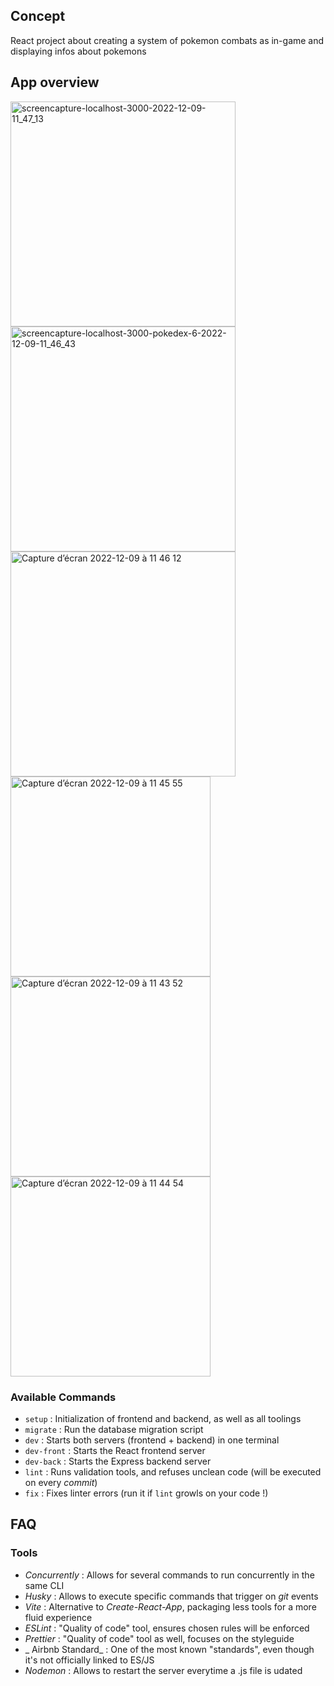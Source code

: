 ## Concept
React project about creating a system of pokemon combats as in-game and displaying infos about pokemons

## App overview

<div>
<img height="360" alt="screencapture-localhost-3000-2022-12-09-11_47_13" src="https://user-images.githubusercontent.com/104623376/206688005-4f635370-0359-4f4f-93f9-30c6db28b4e1.png">
  
<img height="360" alt="screencapture-localhost-3000-pokedex-6-2022-12-09-11_46_43" src="https://user-images.githubusercontent.com/104623376/206688017-b0c83307-1299-47e5-add1-3c807bfe180e.png">

<img height="360" alt="Capture d’écran 2022-12-09 à 11 46 12" src="https://user-images.githubusercontent.com/104623376/206688067-ae90c2b3-d590-4bdf-9da6-39b06b80bedf.png">
</div>

<div>
<img width="320" alt="Capture d’écran 2022-12-09 à 11 45 55" src="https://user-images.githubusercontent.com/104623376/206688101-08c96ad7-fc15-44a9-8036-36cc3a2ed90e.png">

<img width="320" alt="Capture d’écran 2022-12-09 à 11 43 52" src="https://user-images.githubusercontent.com/104623376/206688151-7862fcf7-0930-4daf-8899-3826dd832529.png">

<img width="320" alt="Capture d’écran 2022-12-09 à 11 44 54" src="https://user-images.githubusercontent.com/104623376/206688120-d6744db6-4922-4bfb-a6f5-f1b0e420c479.png">
</div>


### Available Commands

- `setup` : Initialization of frontend and backend, as well as all toolings
- `migrate` : Run the database migration script
- `dev` : Starts both servers (frontend + backend) in one terminal
- `dev-front` : Starts the React frontend server
- `dev-back` : Starts the Express backend server
- `lint` : Runs validation tools, and refuses unclean code (will be executed on every _commit_)
- `fix` : Fixes linter errors (run it if `lint` growls on your code !)

## FAQ

### Tools

- _Concurrently_ : Allows for several commands to run concurrently in the same CLI
- _Husky_ : Allows to execute specific commands that trigger on _git_ events
- _Vite_ : Alternative to _Create-React-App_, packaging less tools for a more fluid experience
- _ESLint_ : "Quality of code" tool, ensures chosen rules will be enforced
- _Prettier_ : "Quality of code" tool as well, focuses on the styleguide
- _ Airbnb Standard_ : One of the most known "standards", even though it's not officially linked to ES/JS
- _Nodemon_ : Allows to restart the server everytime a .js file is udated

